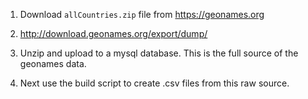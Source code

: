 1. Download `allCountries.zip` file from https://geonames.org 

1. http://download.geonames.org/export/dump/

1. Unzip and upload to a mysql database. This is the full source of the geonames data.

1. Next use the build script to create .csv files from this raw source.

